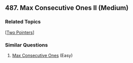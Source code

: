 <!--|This file generated by command(leetcode description); DO NOT EDIT.    |-->
<!--+----------------------------------------------------------------------+-->
<!--|@author    Openset <openset.wang@gmail.com>                           |-->
<!--|@link      https://github.com/openset                                 |-->
<!--|@home      https://github.com/openset/leetcode                        |-->
<!--+----------------------------------------------------------------------+-->

## 487. Max Consecutive Ones II (Medium)



### Related Topics
  [[Two Pointers](https://github.com/openset/leetcode/tree/master/tag/two-pointers/README.md)]

### Similar Questions
  1. [Max Consecutive Ones](https://github.com/openset/leetcode/tree/master/problems/max-consecutive-ones) (Easy)
